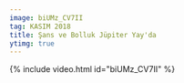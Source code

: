 ```yaml
---
image: biUMz_CV7II
tag: KASIM 2018
title: Şans ve Bolluk Jüpiter Yay'da
ytimg: true
---
```

{% include video.html id="biUMz_CV7II" %}
